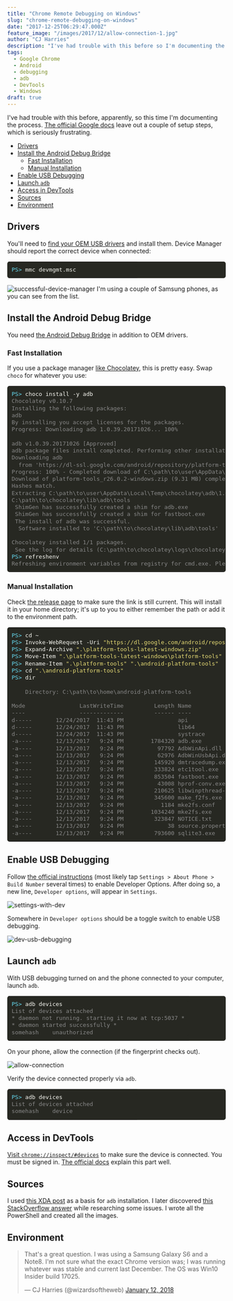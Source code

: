 ```yaml
---
title: "Chrome Remote Debugging on Windows"
slug: "chrome-remote-debugging-on-windows"
date: "2017-12-25T06:29:47.000Z"
feature_image: "/images/2017/12/allow-connection-1.jpg"
author: "CJ Harries"
description: "I've had trouble with this before so I'm documenting the process. The official Google docs leave out a couple of setup steps, which is very frustrating."
tags:
  - Google Chrome
  - Android
  - debugging
  - adb
  - DevTools
  - Windows
draft: true
---
```


I've had trouble with this before, apparently, so this time I'm documenting the process. [The official Google docs](https://developers.google.com/web/tools/chrome-devtools/remote-debugging/) leave out a couple of setup steps, which is seriously frustrating.

<p class="nav-p"><a id="post-nav"></a></p>

- [Drivers](#drivers)
- [Install the Android Debug Bridge](#install-the-android-debug-bridge)
  - [Fast Installation](#fast-installation)
  - [Manual Installation](#manual-installation)
- [Enable USB Debugging](#enable-usb-debugging)
- [Launch `adb`](#launch-adb)
- [Access in DevTools](#access-in-devtools)
- [Sources](#sources)
- [Environment](#environment)

## Drivers

You'll need to [find your OEM USB drivers](https://developer.android.com/studio/run/oem-usb.html#Drivers) and install them. Device Manager should report the correct device when connected:

<table class="highlighttable" style='border-radius:5px; display:block; font-family:Consolas, "Courier New", monospace; min-width:300px; overflow:auto; width:100%; background:#272822; color:#f8f8f2' width="100%"><tr><td class="code" style="border:none; background-image:none; background-position:center; background-repeat:no-repeat; padding:10px 0">
<div class="highlight" style='border-radius:5px; display:block; font-family:Consolas, "Courier New", monospace; min-width:300px; overflow:auto; width:100%; background:#272822; color:#f8f8f2' width="100%"><pre style="background:#272822; color:#f8f8f2; border:none; font-size:1em; line-height:125%; padding:10px; margin-bottom:0; margin-top:0; padding-bottom:0; padding-top:0"><span></span><span class="gp" style="color:#66d9ef">PS&gt;</span> mmc devmgmt.msc</span><br></pre></div>
</td></tr></table>

![successful-device-manager](/images/2017/12/successful-device-manager.png)
I'm using a couple of Samsung phones, as you can see from the list.

## Install the Android Debug Bridge

You need [the Android Debug Bridge](https://developer.android.com/studio/command-line/adb.html) in addition to OEM drivers.

### Fast Installation

If you use a package manager [like Chocolatey](https://chocolatey.org/), this is pretty easy. Swap `choco` for whatever you use:

<table class="highlighttable" style='border-radius:5px; display:block; font-family:Consolas, "Courier New", monospace; min-width:300px; overflow:auto; width:100%; background:#272822; color:#f8f8f2' width="100%"><tr><td class="code" style="border:none; background-image:none; background-position:center; background-repeat:no-repeat; padding:10px 0">
<div class="highlight" style='border-radius:5px; display:block; font-family:Consolas, "Courier New", monospace; min-width:300px; overflow:auto; width:100%; background:#272822; color:#f8f8f2' width="100%"><pre style="background:#272822; color:#f8f8f2; border:none; font-size:1em; line-height:125%; padding:10px; margin-bottom:0; margin-top:0; padding-bottom:0; padding-top:0"><span></span><span class="gp" style="color:#66d9ef">PS></span> choco install -y adb<br><span class="go" style="color:#888">Chocolatey v0.10.7</span><br><span class="go" style="color:#888">Installing the following packages:</span><br><span class="go" style="color:#888">adb</span><br><span class="go" style="color:#888">By installing you accept licenses for the packages.</span><br><span class="go" style="color:#888">Progress: Downloading adb 1.0.39.20171026... 100%</span><br><br><span class="go" style="color:#888">adb v1.0.39.20171026 [Approved]</span><br><span class="go" style="color:#888">adb package files install completed. Performing other installation steps.</span><br><span class="go" style="color:#888">Downloading adb</span><br><span class="go" style="color:#888">  from 'https://dl-ssl.google.com/android/repository/platform-tools_r26.0.2-windows.zip'</span><br><span class="go" style="color:#888">Progress: 100% - Completed download of C:\path\to\user\AppData\Local\Temp\chocolatey\adb\1.0.39.20171026\platform-tools_r26.0.2-windows.zip (9.31 MB).</span><br><span class="go" style="color:#888">Download of platform-tools_r26.0.2-windows.zip (9.31 MB) completed.</span><br><span class="go" style="color:#888">Hashes match.</span><br><span class="go" style="color:#888">Extracting C:\path\to\user\AppData\Local\Temp\chocolatey\adb\1.0.39.20171026\platform-tools_r26.0.2-windows.zip to C:\ProgramData\chocolatey\lib\adb\tools...</span><br><span class="go" style="color:#888">C:\path\to\chocolatey\lib\adb\tools</span><br><span class="go" style="color:#888"> ShimGen has successfully created a shim for adb.exe</span><br><span class="go" style="color:#888"> ShimGen has successfully created a shim for fastboot.exe</span><br><span class="go" style="color:#888"> The install of adb was successful.</span><br><span class="go" style="color:#888">  Software installed to 'C:\path\to\chocolatey\lib\adb\tools'</span><br><br><span class="go" style="color:#888">Chocolatey installed 1/1 packages.</span><br><span class="go" style="color:#888"> See the log for details (C:\path\to\chocolatey\logs\chocolatey.log).</span><br><span class="gp" style="color:#66d9ef">PS></span> refreshenv<br><span class="go" style="color:#888">Refreshing environment variables from registry for cmd.exe. Please wait...Finished..</span><br></pre></div>
</td></tr></table>

### Manual Installation

Check [the release page](https://developer.android.com/studio/releases/platform-tools.html) to make sure the link is still current. This will install it in your home directory; it's up to you to either remember the path or add it to the environment path.

<table class="highlighttable" style='border-radius:5px; display:block; font-family:Consolas, "Courier New", monospace; min-width:300px; overflow:auto; width:100%; background:#272822; color:#f8f8f2' width="100%"><tr><td class="code" style="border:none; background-image:none; background-position:center; background-repeat:no-repeat; padding:10px 0">
<div class="highlight" style='border-radius:5px; display:block; font-family:Consolas, "Courier New", monospace; min-width:300px; overflow:auto; width:100%; background:#272822; color:#f8f8f2' width="100%"><pre style="background:#272822; color:#f8f8f2; border:none; font-size:1em; line-height:125%; padding:10px; margin-bottom:0; margin-top:0; padding-bottom:0; padding-top:0"><span></span><span class="gp" style="color:#66d9ef">PS></span> <span class="nb" style="color:#f8f8f2">cd</span> ~<br><span class="gp" style="color:#66d9ef">PS></span> Invoke-WebRequest -Uri <span class="s2" style="color:#e6db74">"https://dl.google.com/android/repository/platform-tools-latest-windows.zip"</span> -OutFile <span class="s2" style="color:#e6db74">"platform-tools-latest-windows.zip"</span><br><span class="gp" style="color:#66d9ef">PS></span> Expand-Archive <span class="s2" style="color:#e6db74">".\platform-tools-latest-windows.zip"</span><br><span class="gp" style="color:#66d9ef">PS></span> Move-Item <span class="s2" style="color:#e6db74">".\platform-tools-latest-windows\platform-tools"</span> <span class="s2" style="color:#e6db74">".\"</span><br><span class="gp" style="color:#66d9ef">PS></span> Rename-Item <span class="s2" style="color:#e6db74">".\platform-tools"</span> <span class="s2" style="color:#e6db74">".\android-platform-tools"</span><br><span class="gp" style="color:#66d9ef">PS></span> <span class="nb" style="color:#f8f8f2">cd</span> <span class="s2" style="color:#e6db74">".\android-platform-tools"</span><br><span class="gp" style="color:#66d9ef">PS></span> <span class="nb" style="color:#f8f8f2">dir</span><br><br><span class="go" style="color:#888">    Directory: C:\path\to\home\android-platform-tools</span><br><br><span class="go" style="color:#888">Mode                LastWriteTime         Length Name</span><br><span class="go" style="color:#888">----                -------------         ------ ----</span><br><span class="go" style="color:#888">d-----       12/24/2017  11:43 PM                api</span><br><span class="go" style="color:#888">d-----       12/24/2017  11:43 PM                lib64</span><br><span class="go" style="color:#888">d-----       12/24/2017  11:43 PM                systrace</span><br><span class="go" style="color:#888">-a----       12/13/2017   9:24 PM        1784320 adb.exe</span><br><span class="go" style="color:#888">-a----       12/13/2017   9:24 PM          97792 AdbWinApi.dll</span><br><span class="go" style="color:#888">-a----       12/13/2017   9:24 PM          62976 AdbWinUsbApi.dll</span><br><span class="go" style="color:#888">-a----       12/13/2017   9:24 PM         145920 dmtracedump.exe</span><br><span class="go" style="color:#888">-a----       12/13/2017   9:24 PM         333824 etc1tool.exe</span><br><span class="go" style="color:#888">-a----       12/13/2017   9:24 PM         853504 fastboot.exe</span><br><span class="go" style="color:#888">-a----       12/13/2017   9:24 PM          43008 hprof-conv.exe</span><br><span class="go" style="color:#888">-a----       12/13/2017   9:24 PM         210625 libwinpthread-1.dll</span><br><span class="go" style="color:#888">-a----       12/13/2017   9:24 PM         345600 make_f2fs.exe</span><br><span class="go" style="color:#888">-a----       12/13/2017   9:24 PM           1184 mke2fs.conf</span><br><span class="go" style="color:#888">-a----       12/13/2017   9:24 PM        1034240 mke2fs.exe</span><br><span class="go" style="color:#888">-a----       12/13/2017   9:24 PM         323847 NOTICE.txt</span><br><span class="go" style="color:#888">-a----       12/13/2017   9:24 PM             38 source.properties</span><br><span class="go" style="color:#888">-a----       12/13/2017   9:24 PM         793600 sqlite3.exe</span><br></pre></div>
</td></tr></table>

## Enable USB Debugging

Follow [the official instructions](https://developer.android.com/studio/debug/dev-options.html#enable) (most likely tap `Settings > About Phone > Build Number` several times) to enable Developer Options. After doing so, a new line, `Developer options`, will appear in `Settings`.

![settings-with-dev](/images/2017/12/settings-with-dev.jpg)

Somewhere in `Developer options` should be a toggle switch to enable USB debugging.

![dev-usb-debugging](/images/2017/12/dev-usb-debugging.jpg)

## Launch `adb`

With USB debugging turned on and the phone connected to your computer, launch `adb`.

<!-- markdownlint-disable MD037 -->
<table class="highlighttable" style='border-radius:5px; display:block; font-family:Consolas, "Courier New", monospace; min-width:300px; overflow:auto; width:100%; background:#272822; color:#f8f8f2' width="100%"><tr><td class="code" style="border:none; background-image:none; background-position:center; background-repeat:no-repeat; padding:10px 0">
<div class="highlight" style='border-radius:5px; display:block; font-family:Consolas, "Courier New", monospace; min-width:300px; overflow:auto; width:100%; background:#272822; color:#f8f8f2' width="100%"><pre style="background:#272822; color:#f8f8f2; border:none; font-size:1em; line-height:125%; padding:10px; margin-bottom:0; margin-top:0; padding-bottom:0; padding-top:0"><span></span><span class="gp" style="color:#66d9ef">PS></span> adb devices<br><span class="go" style="color:#888">List of devices attached</span><br><span class="go" style="color:#888">* daemon not running. starting it now at tcp:5037 *</span><br><span class="go" style="color:#888">* daemon started successfully *</span><br><span class="go" style="color:#888">somehash    unauthorized</span><br></pre></div>
</td></tr></table>
<!-- markdownlint-enable MD037 -->

On your phone, allow the connection (if the fingerprint checks out).

![allow-connection](/images/2017/12/allow-connection.jpg)

Verify the device connected properly via `adb`.

<table class="highlighttable" style='border-radius:5px; display:block; font-family:Consolas, "Courier New", monospace; min-width:300px; overflow:auto; width:100%; background:#272822; color:#f8f8f2' width="100%"><tr><td class="code" style="border:none; background-image:none; background-position:center; background-repeat:no-repeat; padding:10px 0">
<div class="highlight" style='border-radius:5px; display:block; font-family:Consolas, "Courier New", monospace; min-width:300px; overflow:auto; width:100%; background:#272822; color:#f8f8f2' width="100%"><pre style="background:#272822; color:#f8f8f2; border:none; font-size:1em; line-height:125%; padding:10px; margin-bottom:0; margin-top:0; padding-bottom:0; padding-top:0"><span></span><span class="gp" style="color:#66d9ef">PS></span> adb devices<br><span class="go" style="color:#888">List of devices attached</span><br><span class="go" style="color:#888">somehash    device</span><br></pre></div>
</td></tr></table>

## Access in DevTools

[Visit `chrome://inspect/#devices`](chrome://inspect/#devices) to make sure the device is connected. You must be signed in. [The official docs](https://developers.google.com/web/tools/chrome-devtools/remote-debugging/#debug) explain this part well.

## Sources

I used [this XDA post](https://www.xda-developers.com/install-adb-windows-macos-linux/) as a basis for `adb` installation. I later discovered [this StackOverflow answer](https://stackoverflow.com/a/22028058/2877698) while researching some issues. I wrote all the PowerShell and created all the images.

## Environment

<blockquote class="twitter-tweet" data-lang="en"><p lang="en" dir="ltr">That&#39;s a great question. I was using a Samsung Galaxy S6 and a Note8. I&#39;m not sure what the exact Chrome version was; I was running whatever was stable and current last December. The OS was Win10 Insider build 17025.</p>&mdash; CJ Harries (@wizardsoftheweb) <a href="https://twitter.com/wizardsoftheweb/status/951915376350285824?ref_src=twsrc%5Etfw">January 12, 2018</a></blockquote>
<script async src="https://platform.twitter.com/widgets.js" charset="utf-8"></script>
